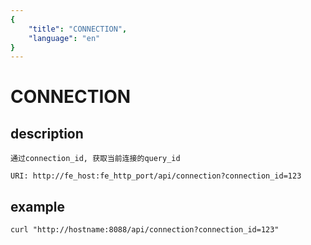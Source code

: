 ```yaml
---
{
    "title": "CONNECTION",
    "language": "en"
}
---
```


<!-- 
Licensed to the Apache Software Foundation (ASF) under one
or more contributor license agreements.  See the NOTICE file
distributed with this work for additional information
regarding copyright ownership.  The ASF licenses this file
to you under the Apache License, Version 2.0 (the
"License"); you may not use this file except in compliance
with the License.  You may obtain a copy of the License at

  http://www.apache.org/licenses/LICENSE-2.0

Unless required by applicable law or agreed to in writing,
software distributed under the License is distributed on an
"AS IS" BASIS, WITHOUT WARRANTIES OR CONDITIONS OF ANY
KIND, either express or implied.  See the License for the
specific language governing permissions and limitations
under the License.
-->

# CONNECTION
## description
   
    通过connection_id, 获取当前连接的query_id

    URI: http://fe_host:fe_http_port/api/connection?connection_id=123

## example

    curl "http://hostname:8088/api/connection?connection_id=123"
